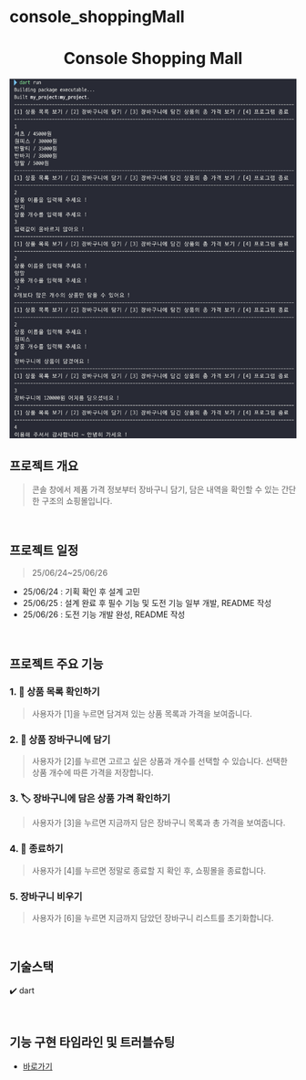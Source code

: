 # console_shoppingMall
<h1 align="center">
Console Shopping Mall 
</h1>
<p align="center">
</p>
  <img alt="참고 이미지" src="https://github.com/PolarisAnnie/console_shoppingMall/blob/main/consol_shopping_mall/lib/assets/screenshot.png"/>

## 프로젝트 개요
> 콘솔 창에서 제품 가격 정보부터 장바구니 담기, 담은 내역을 확인할 수 있는 간단한 구조의 쇼핑몰입니다. 

<br/>

## 프로젝트 일정
> 25/06/24~25/06/26
- 25/06/24 : 기획 확인 후 설계 고민
- 25/06/25 : 설계 완료 후 필수 기능 및 도전 기능 일부 개발, README 작성
- 25/06/26 : 도전 기능 개발 완성, README 작성

<br/>

## 프로젝트 주요 기능
### 1. 🔎 상품 목록 확인하기
> 사용자가 [1]을 누르면 담겨져 있는 상품 목록과 가격을 보여줍니다.
### 2. 🛒 상품 장바구니에 담기
> 사용자가 [2]를 누르면 고르고 싶은 상품과 개수를 선택할 수 있습니다.
> 선택한 상품 개수에 따른 가격을 저장합니다.
### 3. 🏷️ 장바구니에 담은 상품 가격 확인하기
> 사용자가 [3]을 누르면 지금까지 담은 장바구니 목록과 총 가격을 보여줍니다.
### 4. 🏁 종료하기
> 사용자가 [4]를 누르면 정말로 종료할 지 확인 후, 쇼핑몰을 종료합니다.
### 5. 장바구니 비우기 
> 사용자가 [6]을 누르면 지금까지 담았던 장바구니 리스트를 초기화합니다. 

<br/>

## 기술스택
✔️ dart

<br/>

## 기능 구현 타임라인 및 트러블슈팅
 - [바로가기](https://polariseunhee94.notion.site/21b3216a4dd28096aecaf7171906d96f?source=copy_link)
